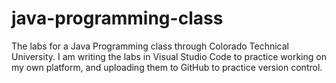 # java-programming-class
The labs for a Java Programming class through Colorado Technical University. I am writing the labs in Visual Studio Code to practice working on my own platform, and uploading them to GitHub to practice version control.
